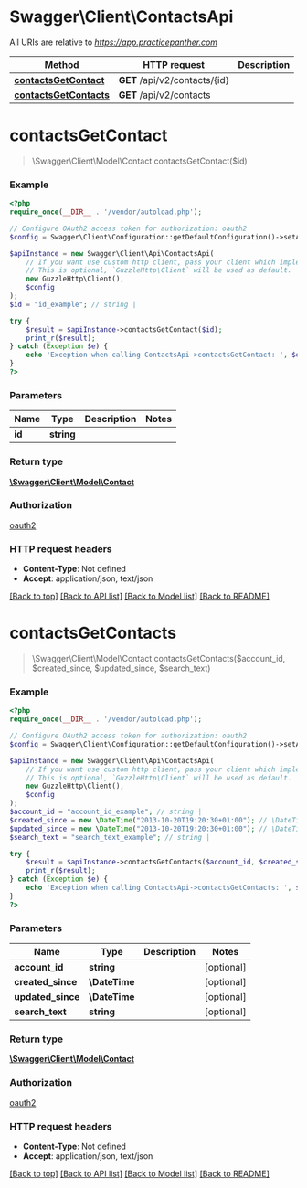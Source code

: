 # Swagger\Client\ContactsApi

All URIs are relative to *https://app.practicepanther.com*

Method | HTTP request | Description
------------- | ------------- | -------------
[**contactsGetContact**](ContactsApi.md#contactsGetContact) | **GET** /api/v2/contacts/{id} | 
[**contactsGetContacts**](ContactsApi.md#contactsGetContacts) | **GET** /api/v2/contacts | 


# **contactsGetContact**
> \Swagger\Client\Model\Contact contactsGetContact($id)



### Example
```php
<?php
require_once(__DIR__ . '/vendor/autoload.php');

// Configure OAuth2 access token for authorization: oauth2
$config = Swagger\Client\Configuration::getDefaultConfiguration()->setAccessToken('YOUR_ACCESS_TOKEN');

$apiInstance = new Swagger\Client\Api\ContactsApi(
    // If you want use custom http client, pass your client which implements `GuzzleHttp\ClientInterface`.
    // This is optional, `GuzzleHttp\Client` will be used as default.
    new GuzzleHttp\Client(),
    $config
);
$id = "id_example"; // string | 

try {
    $result = $apiInstance->contactsGetContact($id);
    print_r($result);
} catch (Exception $e) {
    echo 'Exception when calling ContactsApi->contactsGetContact: ', $e->getMessage(), PHP_EOL;
}
?>
```

### Parameters

Name | Type | Description  | Notes
------------- | ------------- | ------------- | -------------
 **id** | **string**|  |

### Return type

[**\Swagger\Client\Model\Contact**](../Model/Contact.md)

### Authorization

[oauth2](../../README.md#oauth2)

### HTTP request headers

 - **Content-Type**: Not defined
 - **Accept**: application/json, text/json

[[Back to top]](#) [[Back to API list]](../../README.md#documentation-for-api-endpoints) [[Back to Model list]](../../README.md#documentation-for-models) [[Back to README]](../../README.md)

# **contactsGetContacts**
> \Swagger\Client\Model\Contact contactsGetContacts($account_id, $created_since, $updated_since, $search_text)



### Example
```php
<?php
require_once(__DIR__ . '/vendor/autoload.php');

// Configure OAuth2 access token for authorization: oauth2
$config = Swagger\Client\Configuration::getDefaultConfiguration()->setAccessToken('YOUR_ACCESS_TOKEN');

$apiInstance = new Swagger\Client\Api\ContactsApi(
    // If you want use custom http client, pass your client which implements `GuzzleHttp\ClientInterface`.
    // This is optional, `GuzzleHttp\Client` will be used as default.
    new GuzzleHttp\Client(),
    $config
);
$account_id = "account_id_example"; // string | 
$created_since = new \DateTime("2013-10-20T19:20:30+01:00"); // \DateTime | 
$updated_since = new \DateTime("2013-10-20T19:20:30+01:00"); // \DateTime | 
$search_text = "search_text_example"; // string | 

try {
    $result = $apiInstance->contactsGetContacts($account_id, $created_since, $updated_since, $search_text);
    print_r($result);
} catch (Exception $e) {
    echo 'Exception when calling ContactsApi->contactsGetContacts: ', $e->getMessage(), PHP_EOL;
}
?>
```

### Parameters

Name | Type | Description  | Notes
------------- | ------------- | ------------- | -------------
 **account_id** | **string**|  | [optional]
 **created_since** | **\DateTime**|  | [optional]
 **updated_since** | **\DateTime**|  | [optional]
 **search_text** | **string**|  | [optional]

### Return type

[**\Swagger\Client\Model\Contact**](../Model/Contact.md)

### Authorization

[oauth2](../../README.md#oauth2)

### HTTP request headers

 - **Content-Type**: Not defined
 - **Accept**: application/json, text/json

[[Back to top]](#) [[Back to API list]](../../README.md#documentation-for-api-endpoints) [[Back to Model list]](../../README.md#documentation-for-models) [[Back to README]](../../README.md)

